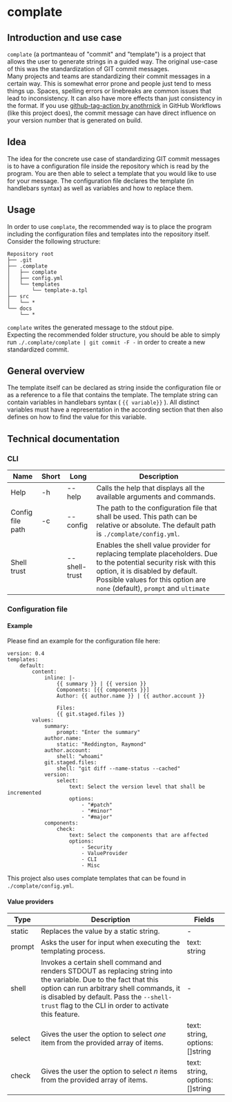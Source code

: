 # complate

## Introduction and use case

`complate` (a portmanteau of "commit" and "template") is a project that allows the user to generate strings in a guided way. The original use-case of this was the standardization of GIT commit messages.\
Many projects and teams are standardizing their commit messages in a certain way. This is somewhat error prone and people just tend to mess things up. Spaces, spelling errors or linebreaks are common issues that lead to inconsistency. It can also have more effects than just consistency in the format. If you use [github-tag-action by anothrnick](https://github.com/anothrNick/github-tag-action) in GitHub Workflows (like this project does), the commit message can have direct influence on your version number that is generated on build.

## Idea

The idea for the concrete use case of standardizing GIT commit messages is to have a configuration file inside the repository which is read by the program. You are then able to select a template that you would like to use for your message. The configuration file declares the template (in handlebars syntax) as well as variables and how to replace them.

## Usage

In order to use `complate`, the recommended way is to place the program including the configuration files and templates into the repository itself. Consider the following structure:
```
Repository root
├── .git
├── .complate
│   ├── complate
│   ├── config.yml
│   └── templates
│       └── template-a.tpl
├── src
│   └── *
└── docs
    └── *
```

`complate` writes the generated message to the stdout pipe.\
Expecting the recommended folder structure, you should be able to simply run `./.complate/complate | git commit -F -` in order to create a new standardized commit.

## General overview

The template itself can be declared as string inside the configuration file or as a reference to a file that contains the template. The template string can contain variables in handlebars syntax ( `{{ variable}}` ). All distinct variables must have a representation in the according section that then also defines on how to find the value for this variable.

## Technical documentation

### CLI

|Name|Short|Long|Description|
|-- |-- |-- |-- |
|Help|-h|--help|Calls the help that displays all the available arguments and commands.|
|Config file path|-c|--config|The path to the configuration file that shall be used. This path can be relative or absolute. The default path is `./complate/config.yml`.|
|Shell trust||--shell-trust|Enables the shell value provider for replacing template placeholders. Due to the potential security risk with this option, it is disabled by default. Possible values for this option are `none` (default), `prompt` and `ultimate`|

### Configuration file

#### Example

Please find an example for the configuration file here:
```
version: 0.4
templates:
    default:
        content:
            inline: |-
                {{ summary }} | {{ version }}
                Components: [{{ components }}]
                Author: {{ author.name }} | {{ author.account }}
                
                Files:
                {{ git.staged.files }}
        values:
            summary:
                prompt: "Enter the summary"
            author.name:
                static: "Reddington, Raymond"
            author.account:
                shell: "whoami"
            git.staged.files:
                shell: "git diff --name-status --cached"
            version:
                select:
                    text: Select the version level that shall be incremented
                    options:
                        - "#patch"
                        - "#minor"
                        - "#major"
            components:
                check:
                    text: Select the components that are affected
                    options:
                        - Security
                        - ValueProvider
                        - CLI
                        - Misc

```
This project also uses complate templates that can be found in `./complate/config.yml`.

#### Value providers

|Type|Description|Fields|
|-- |-- |-- |
|static|Replaces the value by a static string.|-|
|prompt|Asks the user for input when executing the templating process.|text: string|
|shell|Invokes a certain shell command and renders STDOUT as replacing string into the variable. Due to the fact that this option can run arbitrary shell commands, it is disabled by default. Pass the `--shell-trust` flag to the CLI in order to activate this feature.|-|
|select|Gives the user the option to select _one_ item from the provided array of items.|text: string, options: []string|
|check|Gives the user the option to select _n_ items from the provided array of items.|text: string, options: []string|
